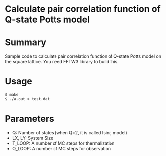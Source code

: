 Calculate pair correlation function of Q-state Potts model
===

# Summary

Sample code to calculate pair correlation function of Q-state Potts model on the square lattice. You need FFTW3 library to build this.

# Usage

    $ make
    $ ./a.out > test.dat

# Parameters

- Q: Number of states (when Q=2, it is called Ising model)
- LX, LY: System Size
- T\_LOOP: A number of MC steps for thermalization
- O\_LOOP: A number of MC steps for observation

